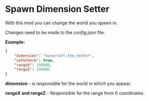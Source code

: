 # Spawn Dimension Setter

With this mod you can change the world you spawn in.

Changes need to be made to the *config.json* file.

**Example:**

```json
{
    "dimension": "minecraft:the_nether",
    "safeCheck": true,
    "rangeX": 100000,
    "rangeZ": 100000
}

```

**dimension** - is responsible for the world in which you appear.

**rangeX and rangeZ** - Responsible for the range from 0 coordinates.
